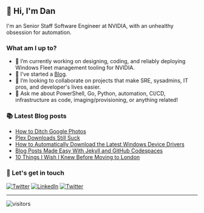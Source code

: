 ## 👋 Hi, I'm Dan

I'm an Senior Staff Software Engineer at NVIDIA, with an unhealthy obsession for automation.

### What am I up to?

- 🔭 I’m currently working on designing, coding, and reliably deploying Windows Fleet management tooling for NVIDIA.
- 📝 I’ve started a [Blog](https://tseknet.com).
- 🤝 I’m looking to collaborate on projects that make SRE, sysadmins, IT pros, and developer's lives easier.
- 💬 Ask me about PowerShell, Go, Python, automation, CI/CD, infrastructure as code, imaging/provisioning, or anything related!

### 📚 Latest Blog posts
<!-- BLOG-POST-LIST:START -->
- [How to Ditch Google Photos](https://tseknet.com/blog/google-photos)
- [Plex Downloads Still Suck](https://tseknet.com/blog/plex-downloads)
- [How to Automatically Download the Latest Windows Device Drivers](https://tseknet.com/blog/modeldrivers)
- [Blog Posts Made Easy With Jekyll and GitHub Codespaces](https://tseknet.com/blog/jekyll-codespaces)
- [10 Things I Wish I Knew Before Moving to London](https://tseknet.com/blog/nyc2lon)
<!-- BLOG-POST-LIST:END -->

### 📢 Let's get in touch

<a href="https://twitter.com/tseknet" target="_blank"><img src="https://img.shields.io/twitter/follow/tseknet?label=Follow" alt="Twitter"></a>
<a href="https://www.linkedin.com/in/tseknet" target="_blank"><img src="https://img.shields.io/badge/TsekNet-blue?style=flat-square&logo=Linkedin&logoColor=white" alt="LinkedIn"></a>
<a href="mailto:dan@tskenet.com" target="_blank"><img src="https://img.shields.io/badge/%F0%9F%93%AC-Email-darkgreen" alt="Twitter"></a>

___
![visitors](https://visitor-badge.laobi.icu/badge?page_id=tseknet.tseknet)

